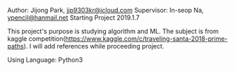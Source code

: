 Author: Jijong Park, jjp9303kr@icloud.com
Supervisor: In-seop Na, ypencil@hanmail.net
Starting Project 2019.1.7

This project's purpose is studying algorithm and ML.
The subject is from kaggle competition(https://www.kaggle.com/c/traveling-santa-2018-prime-paths).
I will add references while proceeding project.

Using Language: Python3
